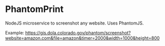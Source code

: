 # PhantomPrint
NodeJS microservice to screenshot any website.  Uses PhantomJS.


Example:  https://gis.dola.colorado.gov/phantom/screenshot?website=amazon.com&file=amazon&timer=2000&width=1000&height=800
